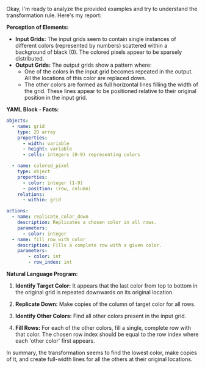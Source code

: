 Okay, I'm ready to analyze the provided examples and try to understand the transformation rule. Here's my report:

**Perception of Elements:**

*   **Input Grids:** The input grids seem to contain single instances of different colors (represented by numbers) scattered within a background of black (0). The colored pixels appear to be sparsely distributed.
*   **Output Grids:** The output grids show a pattern where:
    *   One of the colors in the input grid becomes repeated in the output. All the locations of this color are replaced down.
    *   The other colors are formed as full horizontal lines filling the width of the grid. These lines appear to be positioned relative to their original position in the input grid.

**YAML Block - Facts:**


```yaml
objects:
  - name: grid
    type: 2D array
    properties:
      - width: variable
      - height: variable
      - cells: integers (0-9) representing colors

  - name: colored_pixel
    type: object
    properties:
      - color: integer (1-9)
      - position: (row, column)
    relations:
      - within: grid

actions:
  - name: replicate_color_down
    description: Replicates a chosen color in all rows.
    parameters:
      - color: integer
  - name: fill_row_with_color
    description: Fills a complete row with a given color.
    parameters:
        - color: int
        - row_index: int
```


**Natural Language Program:**

1.  **Identify Target Color:** It appears that the last color from top to bottom in the original grid is repeated downwards on its original location.

2.  **Replicate Down:** Make copies of the column of target color for all rows.

3.  **Identify Other Colors:** Find all other colors present in the input grid.

4.  **Fill Rows:** For each of the other colors, fill a single, complete row with that color. The chosen row index should be equal to the row index where each 'other color' first appears.

In summary, the transformation seems to find the lowest color, make copies of it, and create full-width lines for all the others at their original locations.
